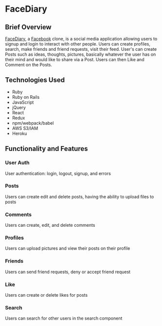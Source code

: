 # FaceDiary

## Brief Overview
[FaceDiary](http://facediary.herokuapp.com/#/), a [Facebook](https://facebook.com) clone, is a social media application allowing users to signup and login to interact with other people. Users can create profiles, search, make friends and friend requests, visit their feed. User's can create Posts such as ideas, thoughts, pictures, basically whatever the user has on their mind and would like to share via a Post. Users can then Like and Comment on the Posts.

## Technologies Used
  * Ruby
  * Ruby on Rails
  * JavaScript
  * jQuery
  * React
  * Redux
  * npm/webpack/babel
  * AWS S3/IAM
  * Heroku
  
## Functionality and Features

### User Auth 
User authentication: login, logout, signup, and errors

### Posts
Users can create edit and delete posts, having the ability to upload files to posts 

### Comments
Users can create, edit, and delete comments

### Profiles
Users can upload pictures and view their posts on their profile

### Friends
Users can send friend requests, deny or accept friend request

### Like
Users can create or delete likes for posts

### Search
Users can search for other users in the search component

